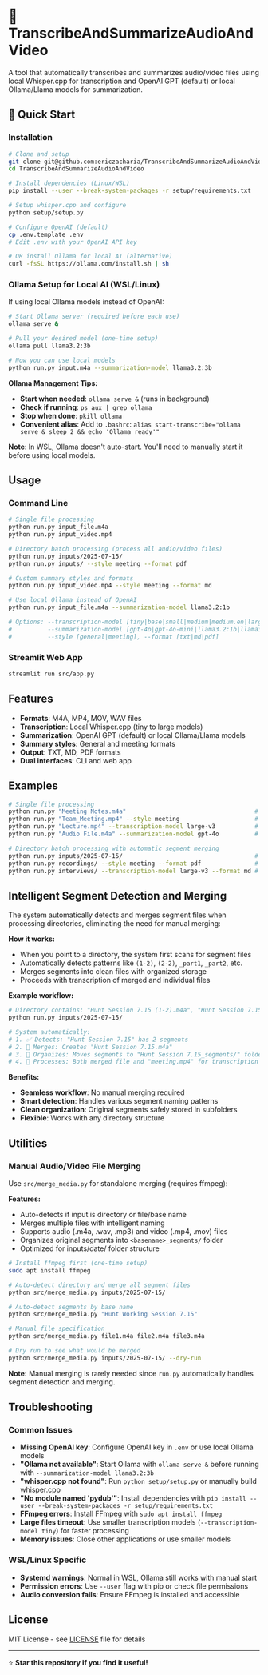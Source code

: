 # 🎵 TranscribeAndSummarizeAudioAndVideo

A tool that automatically transcribes and summarizes audio/video files using local Whisper.cpp for transcription and OpenAI GPT (default) or local Ollama/Llama models for summarization.

## 🚀 Quick Start

### Installation
```bash
# Clone and setup
git clone git@github.com:ericzacharia/TranscribeAndSummarizeAudioAndVideo.git
cd TranscribeAndSummarizeAudioAndVideo

# Install dependencies (Linux/WSL)
pip install --user --break-system-packages -r setup/requirements.txt

# Setup whisper.cpp and configure
python setup/setup.py

# Configure OpenAI (default)
cp .env.template .env
# Edit .env with your OpenAI API key

# OR install Ollama for local AI (alternative)
curl -fsSL https://ollama.com/install.sh | sh
```

### Ollama Setup for Local AI (WSL/Linux)
If using local Ollama models instead of OpenAI:

```bash
# Start Ollama server (required before each use)
ollama serve &

# Pull your desired model (one-time setup)
ollama pull llama3.2:3b

# Now you can use local models
python run.py input.m4a --summarization-model llama3.2:3b
```

**Ollama Management Tips:**
- **Start when needed**: `ollama serve &` (runs in background)
- **Check if running**: `ps aux | grep ollama`
- **Stop when done**: `pkill ollama`
- **Convenient alias**: Add to `.bashrc`: `alias start-transcribe="ollama serve & sleep 2 && echo 'Ollama ready'"`

**Note**: In WSL, Ollama doesn't auto-start. You'll need to manually start it before using local models.

## Usage

### Command Line
```bash
# Single file processing
python run.py input_file.m4a
python run.py input_video.mp4

# Directory batch processing (process all audio/video files)
python run.py inputs/2025-07-15/
python run.py inputs/ --style meeting --format pdf

# Custom summary styles and formats
python run.py input_video.mp4 --style meeting --format md

# Use local Ollama instead of OpenAI
python run.py input_file.m4a --summarization-model llama3.2:1b

# Options: --transcription-model [tiny|base|small|medium|medium.en|large-v3], 
#          --summarization-model [gpt-4o|gpt-4o-mini|llama3.2:1b|llama3.2:3b|llama3.1:8b], 
#          --style [general|meeting], --format [txt|md|pdf]
```

### Streamlit Web App
```bash
streamlit run src/app.py
```

## Features

- **Formats**: M4A, MP4, MOV, WAV files
- **Transcription**: Local Whisper.cpp (tiny to large models)
- **Summarization**: OpenAI GPT (default) or local Ollama/Llama models
- **Summary styles**: General and meeting formats
- **Output**: TXT, MD, PDF formats
- **Dual interfaces**: CLI and web app

## Examples

```bash
# Single file processing
python run.py "Meeting Notes.m4a"                                    # iPhone voice memo with defaults
python run.py "Team_Meeting.mp4" --style meeting                     # Zoom recording with meeting format
python run.py "Lecture.mp4" --transcription-model large-v3           # High quality transcription
python run.py "Audio File.m4a" --summarization-model gpt-4o          # Custom OpenAI model

# Directory batch processing with automatic segment merging
python run.py inputs/2025-07-15/                                     # Auto-detects and merges segments, then processes all files
python run.py recordings/ --style meeting --format pdf               # Meeting transcripts as PDFs with automatic merging
python run.py interviews/ --transcription-model large-v3 --format md # High quality batch processing with smart segment handling
```

## Intelligent Segment Detection and Merging

The system automatically detects and merges segment files when processing directories, eliminating the need for manual merging:

**How it works:**
- When you point to a directory, the system first scans for segment files
- Automatically detects patterns like `(1-2)`, `(2-2)`, `_part1`, `_part2`, etc.
- Merges segments into clean files with organized storage
- Proceeds with transcription of merged and individual files

**Example workflow:**
```bash
# Directory contains: "Hunt Session 7.15 (1-2).m4a", "Hunt Session 7.15 (2-2).m4a", "meeting.mp4"
python run.py inputs/2025-07-15/

# System automatically:
# 1. ✅ Detects: "Hunt Session 7.15" has 2 segments  
# 2. 🔄 Merges: Creates "Hunt Session 7.15.m4a"
# 3. 📁 Organizes: Moves segments to "Hunt Session 7.15_segments/" folder
# 4. 📄 Processes: Both merged file and "meeting.mp4" for transcription
```

**Benefits:**
- **Seamless workflow**: No manual merging required
- **Smart detection**: Handles various segment naming patterns
- **Clean organization**: Original segments safely stored in subfolders
- **Flexible**: Works with any directory structure

## Utilities

### Manual Audio/Video File Merging
Use `src/merge_media.py` for standalone merging (requires ffmpeg):

**Features:**
- Auto-detects if input is directory or file/base name
- Merges multiple files with intelligent naming
- Supports audio (.m4a, .wav, .mp3) and video (.mp4, .mov) files
- Organizes original segments into `<basename>_segments/` folder
- Optimized for inputs/date/ folder structure

```bash
# Install ffmpeg first (one-time setup)
sudo apt install ffmpeg

# Auto-detect directory and merge all segment files
python src/merge_media.py inputs/2025-07-15/

# Auto-detect segments by base name
python src/merge_media.py "Hunt Working Session 7.15"

# Manual file specification
python src/merge_media.py file1.m4a file2.m4a file3.m4a

# Dry run to see what would be merged
python src/merge_media.py inputs/2025-07-15/ --dry-run
```

**Note:** Manual merging is rarely needed since `run.py` automatically handles segment detection and merging.

## Troubleshooting

### Common Issues
- **Missing OpenAI key**: Configure OpenAI key in `.env` or use local Ollama models
- **"Ollama not available"**: Start Ollama with `ollama serve &` before running with `--summarization-model llama3.2:3b`
- **"whisper.cpp not found"**: Run `python setup/setup.py` or manually build whisper.cpp
- **"No module named 'pydub'"**: Install dependencies with `pip install --user --break-system-packages -r setup/requirements.txt`
- **FFmpeg errors**: Install FFmpeg with `sudo apt install ffmpeg`
- **Large files timeout**: Use smaller transcription models (`--transcription-model tiny`) for faster processing
- **Memory issues**: Close other applications or use smaller models

### WSL/Linux Specific
- **Systemd warnings**: Normal in WSL, Ollama still works with manual start
- **Permission errors**: Use `--user` flag with pip or check file permissions
- **Audio conversion fails**: Ensure FFmpeg is installed and accessible

## License

MIT License - see [LICENSE](LICENSE) file for details

---

⭐ **Star this repository if you find it useful!**